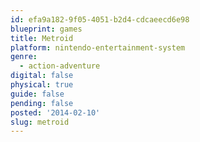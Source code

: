```yaml
---
id: efa9a182-9f05-4051-b2d4-cdcaeecd6e98
blueprint: games
title: Metroid
platform: nintendo-entertainment-system
genre:
  - action-adventure
digital: false
physical: true
guide: false
pending: false
posted: '2014-02-10'
slug: metroid
---
```

